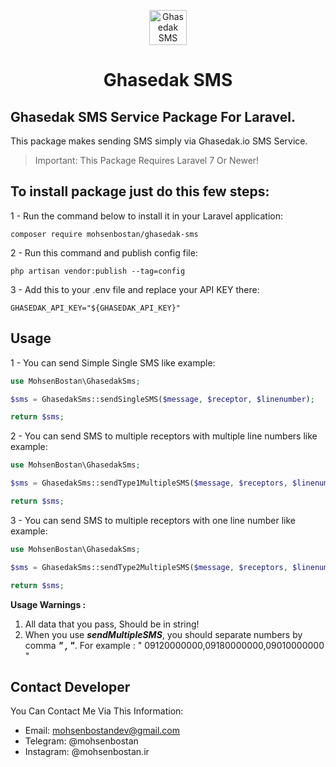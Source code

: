 <p align="center"> 
<img src="https://ghasedak.io/img/logo.png" width="60px" height="56px" alt="Ghasedak SMS">
<h1 align="center">Ghasedak SMS</h1>
</p>

## Ghasedak SMS Service Package For Laravel.
This package makes sending SMS simply via Ghasedak.io SMS Service.


> Important: This Package Requires Laravel 7 Or Newer!



## To install package just do this few steps:

1 - Run the command below to install it in your Laravel application:
```
composer require mohsenbostan/ghasedak-sms
```

2 - Run this command and publish config file:
```
php artisan vendor:publish --tag=config
```

3 - Add this to your .env file and replace your API KEY there:
```dotenv
GHASEDAK_API_KEY="${GHASEDAK_API_KEY}"
```

## Usage
1 - You can send Simple Single SMS like example:
```php
use MohsenBostan\GhasedakSms;

$sms = GhasedakSms::sendSingleSMS($message, $receptor, $linenumber);

return $sms;
```

2 - You can send SMS to multiple receptors with multiple line numbers like example:
```php
use MohsenBostan\GhasedakSms;

$sms = GhasedakSms::sendType1MultipleSMS($message, $receptors, $linenumbers);

return $sms;
```

3 - You can send SMS to multiple receptors with one line number like example:
```php
use MohsenBostan\GhasedakSms;

$sms = GhasedakSms::sendType2MultipleSMS($message, $receptors, $linenumber);

return $sms;
```

**Usage Warnings :**
1. All data that you pass, Should be in string!
2. When you use ***sendMultipleSMS***, you should separate numbers by comma ***" , "***.
   For example : " 09120000000,09180000000,09010000000 "

## Contact Developer
You Can Contact Me Via This Information:
* Email: mohsenbostandev@gmail.com
* Telegram: @mohsenbostan
* Instagram: @mohsenbostan.ir
